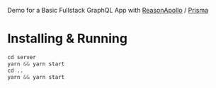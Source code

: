 Demo for a Basic Fullstack GraphQL App with [ReasonApollo](https://github.com/apollographql/reason-apollo) / [Prisma](https://prisma.io)

# Installing & Running

```s
cd server
yarn && yarn start
cd ..
yarn && yarn start
```
